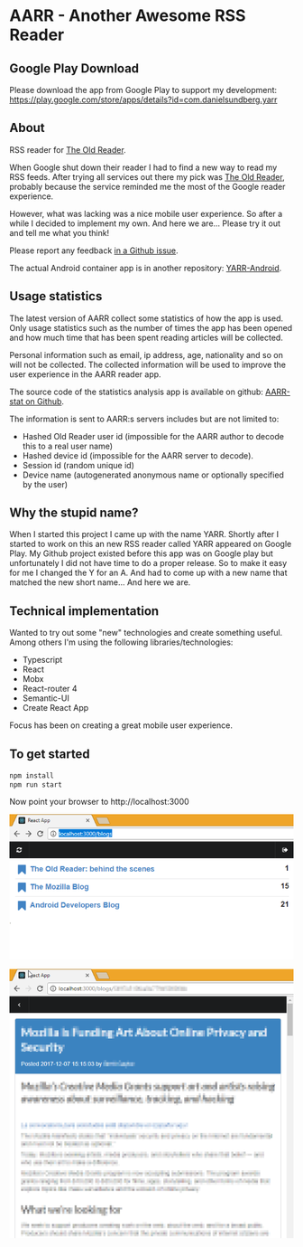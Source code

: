 # AARR - Another Awesome RSS Reader

## Google Play Download

Please download the app from Google Play to support my development:
https://play.google.com/store/apps/details?id=com.danielsundberg.yarr



## About

RSS reader for <a href="http://theoldreader.com/">The Old Reader</a>. 

When Google shut down their reader I had to find a new way to read my RSS feeds. After trying all services out there 
my pick was <a href="http://theoldreader.com/">The Old Reader</a>, probably because the service reminded me the most 
of the Google reader experience. 

However, what was lacking was a nice mobile user experience. So after a while I decided to implement my own. And 
here we are... Please try it out and tell me what you think!

Please report any feedback <a href="https://github.com/DanielSundberg/AARR/issues">in a Github issue</a>.

The actual Android container app is in another repository: <a href="https://github.com/DanielSundberg/AARR-Android">YARR-Android</a>.

## Usage statistics
The latest version of AARR collect some statistics of how the app is used. Only usage statistics such as the 
number of times the app has been opened and how much time that has been spent reading articles will be collected.

Personal information such as email, ip address, age, nationality and so on will not be collected. The collected 
information will be used to improve the user experience in the AARR reader app.

The source code of the statistics analysis app is available on github:
<a href="https://github.com/DanielSundberg/AARR-stat">AARR-stat on Github</a>.

The information is sent to AARR:s servers includes but are not limited to:
* Hashed Old Reader user id (impossible for the AARR author to decode this to a real user name)
* Hashed device id (impossible for the AARR server to decode).
* Session id (random unique id)
* Device name (autogenerated anonymous name or optionally specified by the user)

## Why the stupid name?
When I started this project I came up with the name YARR. Shortly after I started to work on this an 
new RSS reader called YARR appeared on Google Play. My Github project existed before this app was on 
Google play but unfortunately I did not have time to do a proper release. So to make it easy for me 
I changed the Y for an A. And had to come up with a new name that matched the new short name... 
And here we are.

## Technical implementation

Wanted to try out some "new" technologies and  create something useful. Among others I'm using the following libraries/technologies:

* Typescript
* React
* Mobx
* React-router 4
* Semantic-UI
* Create React App

Focus has been on creating a great mobile user experience.

## To get started

````
npm install
npm run start
````

Now point your browser to http://localhost:3000

![Screenshot](screenshot.png)

![Screenshot](blogtext.png)
